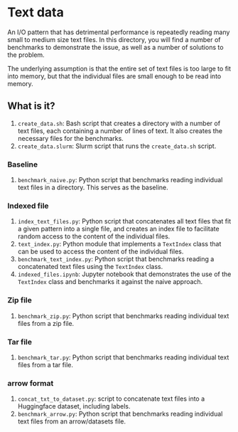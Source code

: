 # Text data

An I/O pattern that has detrimental performance is repeatedly reading many
small to medium size text files.  In this directory, you will find a number of
benchmarks to demonstrate the issue, as well as a number of solutions to the
problem.

The underlying assumption is that  the entire set of text files is too large to
fit into memory, but that the individual files are small enough to be read into
memory.


## What is it?

1. `create_data.sh`: Bash script that creates a directory with a number of
   text files, each containing a number of lines of text.  It also creates
   the necessary files for the benchmarks.
1. `create_data.slurm`: Slurm script that runs the `create_data.sh` script.


### Baseline

1. `benchmark_naive.py`: Python script that benchmarks reading individual text
   files in a directory.  This serves as the baseline.

### Indexed file

1. `index_text_files.py`: Python script that concatenates all text files
   that fit a given pattern into a single file, and creates an index file
   to facilitate random access to the content of the individual files.
1. `text_index.py`: Python module that implements a `TextIndex` class
   that can be used to access the content of the individual files.
1. `benchmark_text_index.py`: Python script that benchmarks reading
   a concatenated text files using the `TextIndex` class.
1. `indexed_files.ipynb`: Jupyter notebook that demonstrates the use
   of the `TextIndex` class and benchmarks it against the naive approach.

### Zip file

1. `benchmark_zip.py`: Python script that benchmarks reading individual text
   files from a zip file.

### Tar file

1. `benchmark_tar.py`: Python script that benchmarks reading individual text
   files from a tar file.

### arrow format

1. `concat_txt_to_dataset.py`: script to concatenate text files into a Huggingface
   dataset, including labels.
1. `benchmark_arrow.py`: Python script that benchmarks reading individual text
   files from an arrow/datasets file.
